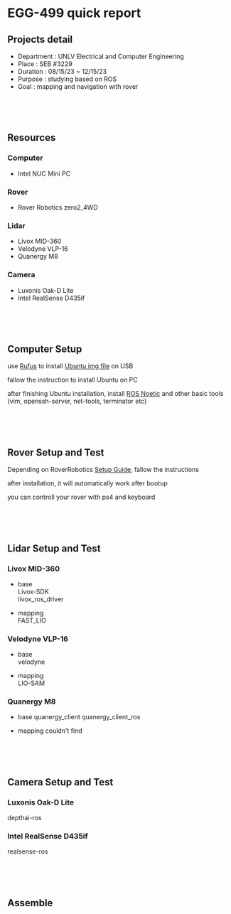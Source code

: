 # EGG-499 quick report
## Projects detail
* Department : UNLV Electrical and Computer Engineering  
* Place : SEB #3229  
* Duration : 08/15/23 ~ 12/15/23  
* Purpose : studying based on ROS  
* Goal : mapping and navigation with rover  

<br/><br/><br/>

## Resources
### Computer
* Intel NUC Mini PC

### Rover
* Rover Robotics zero2_4WD

### Lidar
* Livox MID-360
* Velodyne VLP-16
* Quanergy M8

### Camera
* Luxonis Oak-D Lite 
* Intel RealSense D435if

<br/><br/><br/>

## Computer Setup
use [Rufus](https://rufus.ie/en/) to install [Ubuntu img file](https://releases.ubuntu.com/focal/) on USB  

fallow the instruction to install Ubuntu on PC  

after finishing Ubuntu installation, install [ROS Noetic](http://wiki.ros.org/noetic/Installation/Ubuntu) and other basic tools (vim, openssh-server, net-tools, terminator etc)  

<br/><br/><br/>

## Rover Setup and Test
Depending on RoverRobotics [Setup Guide](https://roverrobotics.com/pages/computer-setup-guide), fallow the instructions  

after installation, it will automatically work after bootup  

you can controll your rover with ps4 and keyboard  

<br/><br/><br/>

## Lidar Setup and Test
### Livox MID-360
* base  
Livox-SDK  
livox_ros_driver  

* mapping  
FAST_LIO  

### Velodyne VLP-16
* base  
velodyne  

* mapping  
LIO-SAM

### Quanergy M8
* base
quanergy_client
quanergy_client_ros

* mapping
couldn't find

<br/><br/><br/>

## Camera Setup and Test
### Luxonis Oak-D Lite
depthai-ros  

### Intel RealSense D435if
realsense-ros

<br/><br/><br/>

## Assemble

<br/><br/><br/>









